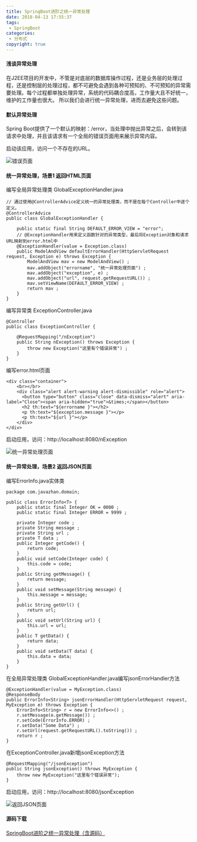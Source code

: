 ```yaml
---
title: SpringBoot进阶之统一异常处理
date: 2018-04-13 17:55:37
tags:
 - SpringBoot
categories: 
 - 分布式
copyright: true
---
```


#### **浅谈异常处理**

在J2EE项目的开发中，不管是对底层的数据库操作过程，还是业务层的处理过程，还是控制层的处理过程，都不可避免会遇到各种可预知的、不可预知的异常需要处理。每个过程都单独处理异常，系统的代码耦合度高，工作量大且不好统一，维护的工作量也很大。 所以我们会进行统一异常处理，进而去避免这些问题。

#### **默认异常处理**

Spring Boot提供了一个默认的映射：/error，当处理中抛出异常之后，会转到该请求中处理，并且该请求有一个全局的错误页面用来展示异常内容。

<!-- more -->


启动该应用，访问一个不存在的URL。

![错误页面](http://img.blog.csdn.net/20170905163307912?watermark/2/text/aHR0cDovL2Jsb2cuY3Nkbi5uZXQvd2VudGVyeWFu/font/5a6L5L2T/fontsize/400/fill/I0JBQkFCMA==/dissolve/70/gravity/SouthEast)

#### **统一异常处理，场景1 返回HTML页面**

编写全局异常处理类 GlobalExceptionHandler.java

```
// 通过使用@ControllerAdvice定义统一的异常处理类，而不是在每个Controller中逐个定义。
@ControllerAdvice
public class GlobalExceptionHandler {

    public static final String DEFAULT_ERROR_VIEW = "error";
    // @ExceptionHandler用来定义函数针对的异常类型，最后将Exception对象和请求URL映射到error.html中
    @ExceptionHandler(value = Exception.class)
    public ModelAndView defaultErrorHandler(HttpServletRequest request, Exception e) throws Exception {
        ModelAndView mav = new ModelAndView() ;
        mav.addObject("errorname", "统一异常处理页面") ;
        mav.addObject("exception", e) ;
        mav.addObject("url", request.getRequestURL()) ;
        mav.setViewName(DEFAULT_ERROR_VIEW) ;
        return mav ;
    }
}
```

编写异常类 ExceptionController.java

```
@Controller
public class ExceptionController {
    
    @RequestMapping("/nException")
    public String nException() throws Exception {
        throw new Exception("这里有个错误异常") ;
    }
}
```

编写error.html页面

```
<div class="container">
    <br></br>
    <div class="alert alert-warning alert-dismissible" role="alert">
      <button type="button" class="close" data-dismiss="alert" aria-label="Close"><span aria-hidden="true">&times;</span></button>
      <h2 th:text="${errorname }"></h2>
      <p th:text="${exception.message }"></p>
      <p th:text="${url }"></p>
    </div>
</div>
```
启动应用，访问：http://localhost:8080/nException

![统一异常处理页面](http://img.blog.csdn.net/20170905163333045?watermark/2/text/aHR0cDovL2Jsb2cuY3Nkbi5uZXQvd2VudGVyeWFu/font/5a6L5L2T/fontsize/400/fill/I0JBQkFCMA==/dissolve/70/gravity/SouthEast)

#### **统一异常处理，场景2 返回JSON页面**

编写ErrorInfo.java实体类

```
package com.javazhan.domain;

public class ErrorInfo<T> {
    public static final Integer OK = 0000 ;
    public static final Integer ERROR = 9999 ;

    private Integer code ;
    private String message ;
    private String url ;
    private T data ;
    public Integer getCode() {
        return code;
    }
    public void setCode(Integer code) {
        this.code = code;
    }
    public String getMessage() {
        return message;
    }
    public void setMessage(String message) {
        this.message = message;
    }
    public String getUrl() {
        return url;
    }
    public void setUrl(String url) {
        this.url = url;
    }
    public T getData() {
        return data;
    }
    public void setData(T data) {
        this.data = data;
    }  
}

```

在全局异常处理类 GlobalExceptionHandler.java编写jsonErrorHandler方法

```
@ExceptionHandler(value = MyException.class)
@ResponseBody
public ErrorInfo<String> jsonErrorHandler(HttpServletRequest request, MyException e) throws Exception {
    ErrorInfo<String> r = new ErrorInfo<>() ;
    r.setMessage(e.getMessage()) ;
    r.setCode(ErrorInfo.ERROR) ;
    r.setData("Some Data") ;
    r.setUrl(request.getRequestURL().toString()) ;
    return r ;
}
```

在ExceptionController.java新增jsonException方法
```
@RequestMapping("/jsonException")
public String jsonException() throws MyException {
    throw new MyException("这里有个错误异常");
}
```
启动应用，访问：http://localhost:8080/jsonException

![返回JSON页面](http://img.blog.csdn.net/20170905164335250?watermark/2/text/aHR0cDovL2Jsb2cuY3Nkbi5uZXQvd2VudGVyeWFu/font/5a6L5L2T/fontsize/400/fill/I0JBQkFCMA==/dissolve/70/gravity/SouthEast)

#### **源码下载**

[SpringBoot进阶之统一异常处理（含源码）](https://github.com/yandongquan/SpringBootInstance/tree/master/SpringBootException)

